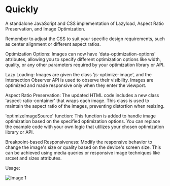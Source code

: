 # Quickly
A standalone JavaScript and CSS implementation of Lazyload, Aspect Ratio Preservation, and Image Optimization. 

Remember to adjust the CSS to suit your specific design requirements, such as center alignment or different aspect ratios.

Optimization Options: Images can now have 'data-optimization-options' attributes, allowing you to specify different optimization options like width, quality, or any other parameters required by your optimization library or API.

Lazy Loading: Images are given the class 'js-optimize-image', and the Intersection Observer API is used to observe their visibility. Images are optimized and made responsive only when they enter the viewport.

Aspect Ratio Preservation: The updated HTML code includes a new class 'aspect-ratio-container' that wraps each image. This class is used to maintain the aspect ratio of the images, preventing distortion when resizing.

'optimizeImageSource' function: This function is added to handle image optimization based on the specified optimization options. You can replace the example code with your own logic that utilizes your chosen optimization library or API.

Breakpoint-based Responsiveness: Modify the responsive behavior to change the image's size or quality based on the device's screen size. This can be achieved using media queries or responsive image techniques like srcset and sizes attributes.

Usage:

<img class="js-optimize-image" data-src="https://i.gifer.com/XlQO.gif" data-optimization-options='{"width": 800, "quality": 80}' alt="Image 1">
